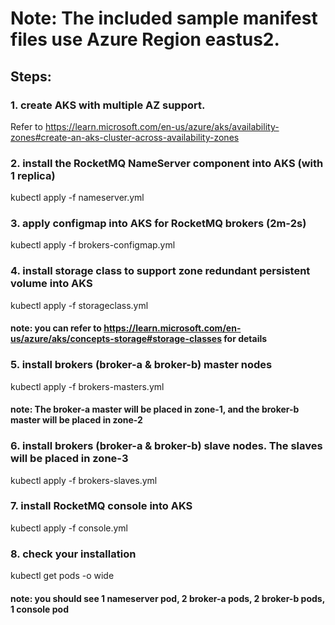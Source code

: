 # Note: The included sample manifest files use Azure Region eastus2.

## Steps:
### 1. create AKS with multiple AZ support. 
Refer to https://learn.microsoft.com/en-us/azure/aks/availability-zones#create-an-aks-cluster-across-availability-zones

### 2. install the RocketMQ NameServer component into AKS (with 1 replica)
kubectl apply -f nameserver.yml

### 3. apply configmap into AKS for RocketMQ brokers (2m-2s)
kubectl apply -f brokers-configmap.yml

### 4. install storage class to support zone redundant persistent volume into AKS
kubectl apply -f storageclass.yml
#### note: you can refer to https://learn.microsoft.com/en-us/azure/aks/concepts-storage#storage-classes for details

### 5. install brokers (broker-a & broker-b) master nodes
kubectl apply -f brokers-masters.yml
#### note: The broker-a master will be placed in zone-1, and the broker-b master will be placed in zone-2

### 6. install brokers (broker-a & broker-b) slave nodes. The slaves will be placed in zone-3
kubectl apply -f brokers-slaves.yml

### 7. install RocketMQ console into AKS
kubectl apply -f console.yml

### 8. check your installation
kubectl get pods -o wide
#### note: you should see 1 nameserver pod, 2 broker-a pods, 2 broker-b pods, 1 console pod